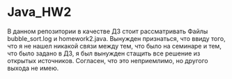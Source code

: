 # Java_HW2
В данном репозитории в качестве ДЗ стоит рассматривать Файлы bubble_sort.log и homework2.java.
Вынужден признаться, что ввиду того, что я не нашел никакой связи между тем, что было на семинаре
и тем, что было задано в ДЗ, я был вынужден стащить все решение из открытых источников.
Согласен, что это неприемлимо, но другого выхода не имею.
